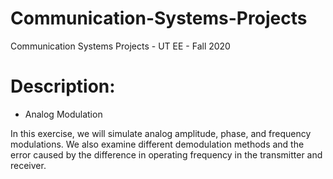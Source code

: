 # Communication-Systems-Projects
Communication Systems Projects - UT EE - Fall 2020 
# Description:
- Analog Modulation

In this exercise, we will simulate analog amplitude, phase, and frequency modulations. We also examine different demodulation methods and the error caused by the difference in operating frequency in the transmitter and receiver.
